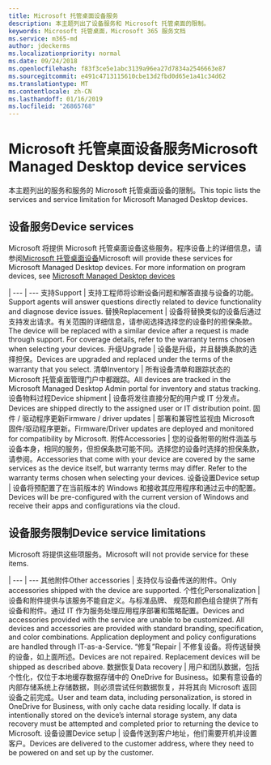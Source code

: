 ```yaml
---
title: Microsoft 托管桌面设备服务
description: 本主题列出了设备服务和 Microsoft 托管桌面的限制。
keywords: Microsoft 托管桌面，Microsoft 365 服务文档
ms.service: m365-md
author: jdeckerms
ms.localizationpriority: normal
ms.date: 09/24/2018
ms.openlocfilehash: f83f3ce5e1abc3139a96ea27d7834a2546663e87
ms.sourcegitcommit: e491c4713115610cbe13d2fbd0d65e1a41c34d62
ms.translationtype: MT
ms.contentlocale: zh-CN
ms.lasthandoff: 01/16/2019
ms.locfileid: "26865768"
---
```

# <a name="microsoft-managed-desktop-device-services"></a><span data-ttu-id="bf73c-104">Microsoft 托管桌面设备服务</span><span class="sxs-lookup"><span data-stu-id="bf73c-104">Microsoft Managed Desktop device services</span></span>

<span data-ttu-id="bf73c-105">本主题列出的服务和服务的 Microsoft 托管桌面设备的限制。</span><span class="sxs-lookup"><span data-stu-id="bf73c-105">This topic lists the services and service limitation for Microsoft Managed Desktop devices.</span></span>

## <a name="device-services"></a><span data-ttu-id="bf73c-106">设备服务</span><span class="sxs-lookup"><span data-stu-id="bf73c-106">Device services</span></span>

<span data-ttu-id="bf73c-p101">Microsoft 将提供 Microsoft 托管桌面设备这些服务。程序设备上的详细信息，请参阅[Microsoft 托管桌面设备](device-list.md)</span><span class="sxs-lookup"><span data-stu-id="bf73c-p101">Microsoft will provide these services for Microsoft Managed Desktop devices. For more information on program devices, see [Microsoft Managed Desktop devices](device-list.md)</span></span>

 | 
 --- | ---
<span data-ttu-id="bf73c-109">支持</span><span class="sxs-lookup"><span data-stu-id="bf73c-109">Support</span></span> | <span data-ttu-id="bf73c-110">支持工程师将诊断设备问题和解答直接与设备的功能。</span><span class="sxs-lookup"><span data-stu-id="bf73c-110">Support agents will answer questions directly related to device functionality and diagnose device issues.</span></span>
<span data-ttu-id="bf73c-111">替换</span><span class="sxs-lookup"><span data-stu-id="bf73c-111">Replacement</span></span> | <span data-ttu-id="bf73c-p102">设备将替换类似的设备后通过支持发出请求。有关范围的详细信息，请参阅选择选择您的设备时的担保条款。</span><span class="sxs-lookup"><span data-stu-id="bf73c-p102">The device will be replaced with a similar device after a request is made through support. For coverage details, refer to the warranty terms chosen when selecting your devices.</span></span>
<span data-ttu-id="bf73c-114">升级</span><span class="sxs-lookup"><span data-stu-id="bf73c-114">Upgrade</span></span> | <span data-ttu-id="bf73c-115">设备是升级，并且替换条款的选择担保。</span><span class="sxs-lookup"><span data-stu-id="bf73c-115">Devices are upgraded and replaced under the terms of the warranty that you select.</span></span>
<span data-ttu-id="bf73c-116">清单</span><span class="sxs-lookup"><span data-stu-id="bf73c-116">Inventory</span></span> | <span data-ttu-id="bf73c-117">所有设备清单和跟踪状态的 Microsoft 托管桌面管理门户中都跟踪。</span><span class="sxs-lookup"><span data-stu-id="bf73c-117">All devices are tracked in the Microsoft Managed Desktop Admin portal for inventory and status tracking.</span></span>
<span data-ttu-id="bf73c-118">设备物料过程</span><span class="sxs-lookup"><span data-stu-id="bf73c-118">Device shipment</span></span> |   <span data-ttu-id="bf73c-119">设备将发往直接分配的用户或 IT 分发点。</span><span class="sxs-lookup"><span data-stu-id="bf73c-119">Devices are shipped directly to the assigned user or IT distribution point.</span></span>
<span data-ttu-id="bf73c-120">固件 / 驱动程序更新</span><span class="sxs-lookup"><span data-stu-id="bf73c-120">Firmware / driver updates</span></span> | <span data-ttu-id="bf73c-121">部署和兼容性监视由 Microsoft 固件/驱动程序更新。</span><span class="sxs-lookup"><span data-stu-id="bf73c-121">Firmware/Driver updates are deployed and monitored for compatibility by Microsoft.</span></span> 
<span data-ttu-id="bf73c-122">附件</span><span class="sxs-lookup"><span data-stu-id="bf73c-122">Accessories</span></span> | <span data-ttu-id="bf73c-p103">您的设备附带的附件涵盖与设备本身，相同的服务，但担保条款可能不同。选择您的设备时选择的担保条款，请参阅。</span><span class="sxs-lookup"><span data-stu-id="bf73c-p103">Accessories that come with your device are covered by the same services as the device itself, but warranty terms may differ. Refer to the warranty terms chosen when selecting your devices.</span></span> 
<span data-ttu-id="bf73c-125">设备设置</span><span class="sxs-lookup"><span data-stu-id="bf73c-125">Device setup</span></span>    | <span data-ttu-id="bf73c-126">设备将预配置了在当前版本的 Windows 和接收其应用程序和通过云中的配置。</span><span class="sxs-lookup"><span data-stu-id="bf73c-126">Devices will be pre-configured with the current version of Windows and receive their apps and configurations via the cloud.</span></span> 

## <a name="device-service-limitations"></a><span data-ttu-id="bf73c-127">设备服务限制</span><span class="sxs-lookup"><span data-stu-id="bf73c-127">Device service limitations</span></span>

<span data-ttu-id="bf73c-128">Microsoft 将提供这些项服务。</span><span class="sxs-lookup"><span data-stu-id="bf73c-128">Microsoft will not provide service for these items.</span></span>

 | 
 --- | ---
<span data-ttu-id="bf73c-129">其他附件</span><span class="sxs-lookup"><span data-stu-id="bf73c-129">Other accessories</span></span> | <span data-ttu-id="bf73c-130">支持仅与设备传送的附件。</span><span class="sxs-lookup"><span data-stu-id="bf73c-130">Only accessories shipped with the device are supported.</span></span>
<span data-ttu-id="bf73c-131">个性化</span><span class="sxs-lookup"><span data-stu-id="bf73c-131">Personalization</span></span> | <span data-ttu-id="bf73c-p104">设备和附件提供与该服务不能自定义。与标准品牌、 规范和颜色组合提供了所有设备和附件。通过 IT 作为服务处理应用程序部署和策略配置。</span><span class="sxs-lookup"><span data-stu-id="bf73c-p104">Devices and accessories provided with the service are unable to be customized. All devices and accessories are provided with standard branding, specification, and color combinations. Application deployment and policy configurations are handled through IT-as-a-Service.</span></span>
<span data-ttu-id="bf73c-135">“修复”</span><span class="sxs-lookup"><span data-stu-id="bf73c-135">Repair</span></span> | <span data-ttu-id="bf73c-p105">不修复设备。将传送替换的设备，如上面所述。</span><span class="sxs-lookup"><span data-stu-id="bf73c-p105">Devices are not repaired. Replacement devices will be shipped as described above.</span></span>
<span data-ttu-id="bf73c-138">数据恢复</span><span class="sxs-lookup"><span data-stu-id="bf73c-138">Data recovery</span></span> | <span data-ttu-id="bf73c-p106">用户和团队数据，包括个性化，仅位于本地缓存数据存储中的 OneDrive for Business。如果有意设备的内部存储系统上存储数据，则必须尝试任何数据恢复，并将其向 Microsoft 返回设备之前完成。</span><span class="sxs-lookup"><span data-stu-id="bf73c-p106">User and team data, including personalization, is stored in OneDrive for Business, with only cache data residing locally. If data is intentionally stored on the device’s internal storage system, any data recovery must be attempted and completed prior to returning the device to Microsoft.</span></span>
<span data-ttu-id="bf73c-141">设备设置</span><span class="sxs-lookup"><span data-stu-id="bf73c-141">Device setup</span></span> | <span data-ttu-id="bf73c-142">设备传送到客户地址，他们需要开机并设置客户。</span><span class="sxs-lookup"><span data-stu-id="bf73c-142">Devices are delivered to the customer address, where they need to be powered on and set up by the customer.</span></span>

